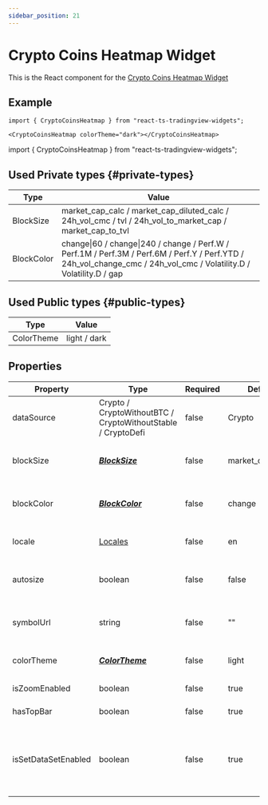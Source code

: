 ```yaml
---
sidebar_position: 21
---
```


# Crypto Coins Heatmap Widget

This is the React component for the [Crypto Coins Heatmap Widget](https://www.tradingview.com/widget/crypto-coins-heatmap/)

## Example

```
import { CryptoCoinsHeatmap } from "react-ts-tradingview-widgets";

<CryptoCoinsHeatmap colorTheme="dark"></CryptoCoinsHeatmap>
```

import { CryptoCoinsHeatmap } from "react-ts-tradingview-widgets";

<CryptoCoinsHeatmap colorTheme="dark" width={700} height={500}></CryptoCoinsHeatmap>

## Used Private types {#private-types}

| Type       | Value                                                                                                                                                                       |
| ---------- | --------------------------------------------------------------------------------------------------------------------------------------------------------------------------- |
| BlockSize  | market_cap_calc / market_cap_diluted_calc / 24h_vol_cmc / tvl / 24h_vol_to_market_cap / market_cap_to_tvl                                                                   |
| BlockColor | change&vert;60 / change&vert;240 / change / Perf.W / Perf.1M / Perf.3M / Perf.6M / Perf.Y / Perf.YTD / 24h_vol_change_cmc / 24h_vol_cmc / Volatility.D / Volatility.D / gap |

## Used Public types {#public-types}

| Type       | Value        |
| ---------- | ------------ |
| ColorTheme | light / dark |

## Properties

| Property            | Type                                                         | Required | Default          | Description                                                           |
| ------------------- | ------------------------------------------------------------ | -------- | ---------------- | --------------------------------------------------------------------- |
| dataSource          | Crypto / CryptoWithoutBTC / CryptoWithoutStable / CryptoDefi | false    | Crypto           | Default dataSource                                                    |
| blockSize           | [_**BlockSize**_](#private-types)                            | false    | market_cap_basic | Size of the blocks in the heatmap                                     |
| blockColor          | [_**BlockColor**_](#private-types)                           | false    | change           | Color of the blocks in the heatmap                                    |
| locale              | [Locales](../types/Locales.md)                               | false    | en               | Sets the default locale                                               |
| autosize            | boolean                                                      | false    | false            | Sets the width and height to 100%                                     |
| symbolUrl           | string                                                       | false    | ""               | Make widget redirect to symbol url                                    |
| colorTheme          | [_**ColorTheme**_](#public-types)                            | false    | light            | Sets the default theme                                                |
| isZoomEnabled       | boolean                                                      | false    | true             | Enables zoom                                                          |
| hasTopBar           | boolean                                                      | false    | true             | Enables top bar                                                       |
| isSetDataSetEnabled | boolean                                                      | false    | true             | Enables set data set button. Can only be enabled if hasTopBar is true |

